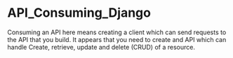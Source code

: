 # API_Consuming_Django

Consuming an API here means creating a client which can send requests to the API that you build. 
It appears that you need to create and API which can handle Create, retrieve, update and delete (CRUD) of a resource.
